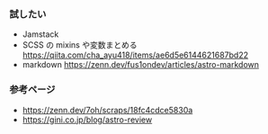 ### 試したい

- Jamstack
- SCSS の mixins や変数まとめる
  https://qiita.com/cha_ayu418/items/ae6d5e6144621687bd22
- markdown
  https://zenn.dev/fus1ondev/articles/astro-markdown

### 参考ページ

- https://zenn.dev/7oh/scraps/18fc4cdce5830a
- https://gini.co.jp/blog/astro-review
